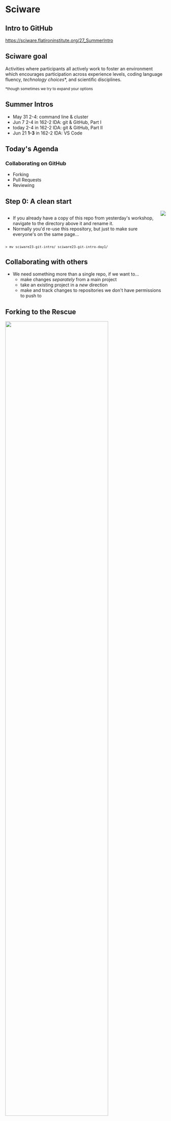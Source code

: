 # Sciware

## Intro to GitHub

https://sciware.flatironinstitute.org/27_SummerIntro


## Sciware goal

Activities where participants all actively work to foster an environment which encourages participation across experience levels, coding language fluency, *technology choices*\*, and scientific disciplines.

<small>\*though sometimes we try to expand your options</small>


## Summer Intros

- May 31 2-4: command line & cluster
- Jun 7 2-4 in 162-2 IDA: git & GitHub, Part I
- today 2-4 in 162-2 IDA: git & GitHub, Part II
- Jun 21 **1-3** in 162-2 IDA: VS Code

## Today's Agenda

### Collaborating on GitHub

- Forking
- Pull Requests
- Reviewing



## Step 0: A clean start

<div style="display: flex;">
<ul>
<li>If you already have a copy of this repo from yesterday's workshop, navigate to the directory above it and rename it.</li>
<li>Normally you'd re-use this repository, but just to make sure everyone's on the same page...</li>
</ul>
<img src="https://imgs.xkcd.com/comics/git.png" style="height=14em; float: left;">
</div>

<pre  style="font-size:0.75em;">> mv sciware23-git-intro/ sciware23-git-intro-day1/
</pre>


## Collaborating with others

- We need something more than a single repo, if we want to...
   - make changes _separately_ from a main project
   - take an existing project in a _new_ direction
   - make and track changes to repositories we don't have permissions to push to


## Forking to the Rescue

<img width=80% src="./assets/Learn-Git-Graphics/Forking%20a%20Repo.png">


## Forking Workflow

1. Fork and clone the project
2. Add the code and push to your fork
3. Merge code into the main project
4. Keep your fork up to date



## Step 1: Fork and Clone

<img width=80% src="./assets/Learn-Git-Graphics/Clone%20the%20Fork.png">


## Step 1: Fork and Clone

<div>
    First we need to fork the repo
    https://github.com/flatironinstitute/sciware23-git-intro
    <img src="./assets/where_is_the_fork_button.png">
</div>
<style>
    pre {
    overflow-x: hidden;
    }
</style>

<div class="fragment">
    Next, we clone <em>our</em> fork of the repo:
    <pre  style="font-size:0.75em;">
        <code data-trim data-noescape class="language-zsh">
        ➜ git clone git@github.com:your_user_name/sciware23-git-intro.git
        </code>
    </pre>
</div>


## Step 2a: Add Your Code

- Add a file in `student_info` called `firstName_lastName.csv` with the following info:
   - Your full name
   - Your center
   - Your research focus
   - A fun fact


## Step 2a: Add Your Code

For example:

<pre  style="font-size:0.75em;">
    <code data-trim data-noescape class="language-plaintext">
Name,Center,Research Focus,Fun Fact
James Smith,CCQ,Quantum Chemistry,My initials are JETS
    </code>
</pre>


## Step 2b: Push to Your Fork

<img width=80% src="./assets/Learn-Git-Graphics/Push%20to%20the%20Fork.png">


## Step 2b: Push to Your Fork

- Run `git add` on your file
- Commit it
- Push to your fork

For example:

<pre  style="font-size:0.75em;">
    <code data-trim data-noescape class="language-zsh">
➜ git status
...
➜ git add student_info/james_smith.csv
➜ git commit -m "Adding info for James Smith"
...
➜ git push origin main
    </code>
</pre>



## Step 3: Open a Pull Request
<img width=80% src="./assets/Learn-Git-Graphics/Open%20a%20Pull%20Request%20for%20the%20Fork.png">


## Step 3: Open a Pull Request

- Using your browser, navigate to your forked repository
- It should look something like this:

<img src="./assets/pull_request_button1.png">

- Click on the `Contribute` button


## Step 3: Open a Pull Request

<img src="./assets/pull_request_button2.png">

- Click on the `Open pull request` button


## Step 3: Open a Pull Request

<img src="./assets/pull_request_form.png" style="height: 80vh">


## Step 3: Open a Pull Request

Things to think about when making pull requests (PR):

<ul>
<li>Many projects have PR templates with information you need to fill out, <b><em>use them</em></b>!</li>
<li>Include <b><em>why</em></b> you're making the PR, what steps you took, and how it addresses a current problem.</li>
<li>Bug reports should <b><em>always</em></b> include a minimum working example.</li>
<li>PRs (and Issues) are a valuable <b><em>public</em></b> record, just like StackOverflow.</li>
</ul>



## Reviewing a Pull Request

As other students make PRs, go to the pull requests tab on GitHub.

![](./assets/pull_request_rev.png)


## Reviewing a Pull Request

Choose another student's PR and click on it.

![](./assets/pull_request_rev2.png)


Click on the commit to see the diff of their changes and hover over a line until you see the `+` sybmol.

![](./assets/pull_request_rev3.png)


## PR Case Study

Here's an example of a PR _without_ a helpful description:

![](./assets/pr_case_study_bad.png)


## PR Case Study

Here's an example of a [PR](https://github.com/scikit-learn/scikit-learn/pull/20251) _with_ a helpful description:

<img height=70% width=60% src="./assets/pr_case_study_good.png">



# Survey

## http://bit.ly/sciware-github2-2022



## Step 4: Pull Other's Changes

<img width=80% src="./assets/fetch-upstream-3.png">


## Step 4: Pull Other's Changes

<img width=80% src="./assets/fetch-upstream-1.png">

<pre class="fragment" style="font-size:0.75em;">
    <code data-trim data-noescape class="language-zsh" data-line-numbers="1,4,5,10">
    ➜ git pull origin main
    </code>
</pre>



## Extra Resources

Check out and bookmark these tutorials for more information about git and the forking workflow:

- [Bitbucket: Making a Pull Request](https://www.atlassian.com/git/tutorials/making-a-pull-request)
- [CodeRefinery: Distributed version control and forking workflow](https://coderefinery.github.io/git-collaborative/03-distributed/)



# Survey

## http://bit.ly/sciware-github2-2022
